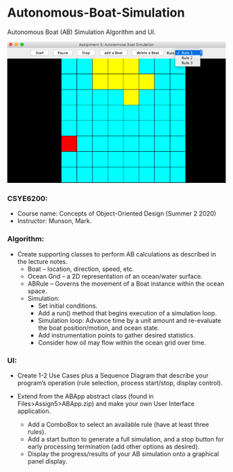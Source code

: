 # Autonomous-Boat-Simulation
Autonomous Boat (AB) Simulation Algorithm and UI.

![image](https://github.com/Houshilian/Autonomous-Boat-Simulation/blob/main/Boat.png)

### CSYE6200: 
- Course name: Concepts of Object-Oriented Design (Summer 2 2020)
- Instructor: Munson, Mark.

### Algorithm: 
- Create supporting classes to perform AB calculations as described in the lecture notes.
  * Boat – location, direction, speed, etc.
  * Ocean Grid – a 2D representation of an ocean/water surface.
  * ABRule – Governs the movement of a Boat instance within the ocean space.
  * Simulation:
    - Set initial conditions.
    - Add a run() method that begins execution of a simulation loop.
    - Simulation loop: Advance time by a unit amount and re-evaluate the boat position/motion, and ocean state.
    - Add instrumentation points to gather desired statistics.
    - Consider how oil may flow within the ocean grid over time.

### UI:
- Create 1-2 Use Cases plus a Sequence Diagram that describe your program’s operation (rule selection, process start/stop, display control).

- Extend from the ABApp abstract class (found in Files>Assign5>ABApp.zip) and make your own User Interface application.
  * Add a ComboBox to select an available rule (have at least three rules).
  * Add a start button to generate a full simulation, and a stop button for early processing termination (add other options as desired).
  * Display the progress/results of your AB simulation onto a graphical panel display.
